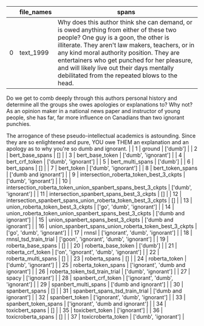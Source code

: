 |    | file_names                                                   | spans                                    |
|----|--------------------------------------------------------------|------------------------------------------|
|  0 | text_1999                                                    | Why does this author think she can demand, or is owed anything from either of these two people? One guy is a goon, the other is illiterate. They aren't law makers, teachers, or in any kind moral authority position. They are entertainers who get punched for her pleasure, and will likely live out their days mentally debilitated from the repeated blows to the head.

Do we get to comb deeply through this authors personal history and determine all the groups she owes apologies or explanations to? Why not? As an opinion maker in a national news paper and instructor of young people, she has far, far more influence on Canadians than two ignorant punchies.

The arrogance of these pseudo-intellectual academics is astounding. Since they are so enlightened and pure, YOU owe THEM an explanation and an apology as to why you're so dumb and ignorant.                                          |
|  1 | ground                                                       | ['dumb']                                 |
|  2 | bert_base_spans                                              | []                                       |
|  3 | bert_base_token                                              | ['dumb', 'ignorant']                     |
|  4 | bert_crf_token                                               | ['dumb', 'ignorant']                     |
|  5 | bert_multi_spans                                             | ['dumb']                                 |
|  6 | bert_spans                                                   | []                                       |
|  7 | bert_token                                                   | ['dumb', 'ignorant']                     |
|  8 | bert_token_spans                                             | ['dumb and ignorant']                    |
|  9 | intersection_roberta_token_best_3_ckpts                      | ['dumb', 'ignorant']                     |
| 10 | intersection_roberta_token_union_spanbert_spans_best_3_ckpts | ['dumb', 'ignorant']                     |
| 11 | intersection_spanbert_spans_best_3_ckpts                     | []                                       |
| 12 | intersection_spanbert_spans_union_roberta_token_best_3_ckpts | []                                       |
| 13 | union_roberta_token_best_3_ckpts                             | ['go', 'dumb', 'ignorant']               |
| 14 | union_roberta_token_union_spanbert_spans_best_3_ckpts        | ['dumb and ignorant']                    |
| 15 | union_spanbert_spans_best_3_ckpts                            | ['dumb and ignorant']                    |
| 16 | union_spanbert_spans_union_roberta_token_best_3_ckpts        | ['go', 'dumb', 'ignorant']               |
| 17 | rnnsl                                                        | ['ignorant', 'dumb', 'ignorant']         |
| 18 | rnnsl_tsd_train_trial                                        | ['goon', 'ignorant', 'dumb', 'ignorant'] |
| 19 | roberta_base_spans                                           | []                                       |
| 20 | roberta_base_token                                           | ['dumb']                                 |
| 21 | roberta_crf_token                                            | ['on', 'ignorant', 'dumb', 'ignorant']   |
| 22 | roberta_multi_spans                                          | []                                       |
| 23 | roberta_spans                                                | []                                       |
| 24 | roberta_token                                                | ['dumb', 'ignorant']                     |
| 25 | roberta_token_spans                                          | ['ignorant', 'dumb and ignorant']        |
| 26 | roberta_token_tsd_train_trial                                | ['dumb', 'ignorant']                     |
| 27 | spacy                                                        | ['ignorant']                             |
| 28 | spanbert_crf_token                                           | ['ignorant', 'dumb', 'ignorant']         |
| 29 | spanbert_multi_spans                                         | ['dumb and ignorant']                    |
| 30 | spanbert_spans                                               | []                                       |
| 31 | spanbert_spans_tsd_train_trial                               | ['dumb and ignorant']                    |
| 32 | spanbert_token                                               | ['ignorant', 'dumb', 'ignorant']         |
| 33 | spanbert_token_spans                                         | ['ignorant', 'dumb and ignorant']        |
| 34 | toxicbert_spans                                              | []                                       |
| 35 | toxicbert_token                                              | ['ignorant']                             |
| 36 | toxicroberta_spans                                           | []                                       |
| 37 | toxicroberta_token                                           | ['dumb', 'ignorant']                     |